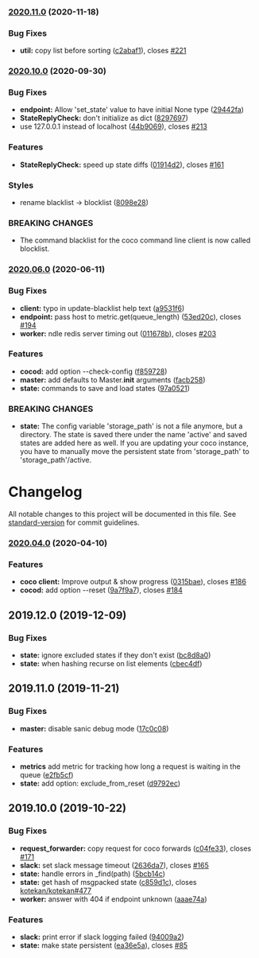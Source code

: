 ### [2020.11.0](https://github.com/chime-experiment/coco/compare/2020.10.0...2020.11.0) (2020-11-18)


### Bug Fixes

* **util:** copy list before sorting ([c2abaf1](https://github.com/chime-experiment/coco/commit/c2abaf14c2757582a3494e250572d029ce783c1b)), closes [#221](https://github.com/chime-experiment/coco/issues/221)



### [2020.10.0](https://github.com/chime-experiment/coco/compare/2020.06.0...2020.10.0) (2020-09-30)


### Bug Fixes

* **endpoint:** Allow 'set_state' value to have initial None type ([29442fa](https://github.com/chime-experiment/coco/commit/29442fa629716d8a665d9f04e2c1e905af4f16d1))
* **StateReplyCheck:** don't initialize as dict ([8297697](https://github.com/chime-experiment/coco/commit/8297697649e2eeec9ce8072db9713b49ef438f3b))
* use 127.0.0.1 instead of localhost ([44b9069](https://github.com/chime-experiment/coco/commit/44b9069e20eb010db26160afeff78fdc1efed15d)), closes [#213](https://github.com/chime-experiment/coco/issues/213)


### Features

* **StateReplyCheck:** speed up state diffs ([01914d2](https://github.com/chime-experiment/coco/commit/01914d2a9d708fbdd971d5722c84bf6747b30689)), closes [#161](https://github.com/chime-experiment/coco/issues/161)


### Styles

* rename blacklist -> blocklist ([8098e28](https://github.com/chime-experiment/coco/commit/8098e2859b5696315ccc0b4811d24ff02b64cb41))


### BREAKING CHANGES

* The command blacklist for the coco command line client is now called
blocklist.



### [2020.06.0](https://github.com/chime-experiment/coco/compare/2020.04.0...2020.06.0) (2020-06-11)


### Bug Fixes

* **client:** typo in update-blacklist help text ([a9531f6](https://github.com/chime-experiment/coco/commit/a9531f6dfe7878554c34df45cbded65477b9244b))
* **endpoint:** pass host to metric.get(queue_length) ([53ed20c](https://github.com/chime-experiment/coco/commit/53ed20cb7d097712645905f67e596642ca9b6396)), closes [#194](https://github.com/chime-experiment/coco/issues/194)
* **worker:** ndle redis server timing out ([011678b](https://github.com/chime-experiment/coco/commit/011678be1d299047d16b2521fd3b122c7293f44d)), closes [#203](https://github.com/chime-experiment/coco/issues/203)


### Features

* **cocod:** add option --check-config ([f859728](https://github.com/chime-experiment/coco/commit/f859728e1ff155c62be5c10a40626a86023133bf))
* **master:** add defaults to Master.__init__ arguments ([facb258](https://github.com/chime-experiment/coco/commit/facb258e6dbf16852ab68cec55a593d86ddcdee1))
* **state:** commands to save and load states ([97a0521](https://github.com/chime-experiment/coco/commit/97a05218cefc83c59c256286537773dd1cbbd0eb))


### BREAKING CHANGES

* **state:** The config variable 'storage_path' is not a file anymore, but a
directory. The state is saved there under the name 'active' and saved
states are added here as well. If you are updating your coco instance,
you have to manually move the persistent state from 'storage_path' to
'storage_path'/active.



# Changelog

All notable changes to this project will be documented in this file. See [standard-version](https://github.com/conventional-changelog/standard-version) for commit guidelines.

### [2020.04.0](https://github.com/chime-experiment/coco/compare/2019.12.0...2020.04.0) (2020-04-10)


### Features

* **coco client:** Improve output & show progress ([0315bae](https://github.com/chime-experiment/coco/commit/0315bae)), closes [#186](https://github.com/chime-experiment/coco/issues/186)
* **cocod:** add option --reset ([9a7f9a7](https://github.com/chime-experiment/coco/commit/9a7f9a7)), closes [#184](https://github.com/chime-experiment/coco/issues/184)

## 2019.12.0 (2019-12-09)


### Bug Fixes


* **state:** ignore excluded states if they don't exist ([bc8d8a0](https://github.com/chime-experiment/coco/commit/bc8d8a0))
* **state:** when hashing recurse on list elements ([cbec4df](https://github.com/chime-experiment/coco/commit/cbec4df))

## 2019.11.0 (2019-11-21)


### Bug Fixes

* **master:** disable sanic debug mode ([17c0c08](https://github.com/chime-experiment/coco/commit/17c0c08))


### Features

* **metrics** add metric for tracking how long a request is waiting in the queue ([e2fb5cf](https://github.com/chime-experiment/coco/commit/e2fb5cf))
* **state:** add option: exclude_from_reset ([d9792ec](https://github.com/chime-experiment/coco/commit/d9793ec))


## 2019.10.0 (2019-10-22)


### Bug Fixes

* **request_forwarder:** copy request for coco forwards ([c04fe33](https://github.com/chime-experiment/coco/commit/c04fe33)), closes [#171](https://github.com/chime-experiment/coco/issues/171)
* **slack:** set slack message timeout ([2636da7](https://github.com/chime-experiment/coco/commit/2636da7)), closes [#165](https://github.com/chime-experiment/coco/issues/165)
* **state:** handle errors in _find(path) ([5bcb14c](https://github.com/chime-experiment/coco/commit/5bcb14c))
* **state:** get hash of msgpacked state ([c859d1c](https://github.com/chime-experiment/coco/commit/c859d1c)), closes [kotekan/kotekan#477](https://github.com/kotekan/kotekan/issues/477)
* **worker:** answer with 404 if endpoint unknown ([aaae74a](https://github.com/chime-experiment/coco/commit/aaae74a))


### Features

* **slack:** print error if slack logging failed ([94009a2](https://github.com/chime-experiment/coco/commit/94009a2))
* **state:** make state persistent ([ea36e5a](https://github.com/chime-experiment/coco/commit/ea36e5a)), closes [#85](https://github.com/chime-experiment/coco/issues/85)
